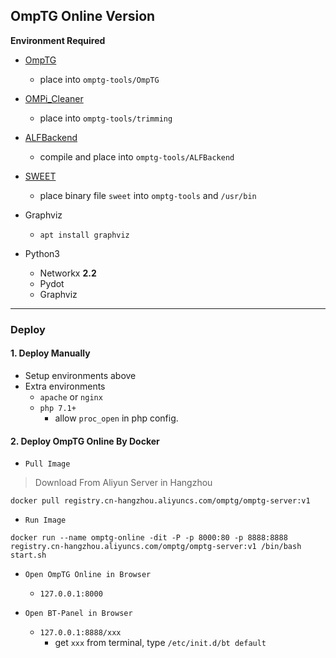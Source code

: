 ## OmpTG Online Version

**Environment Required**

- [OmpTG](https://github.com/Kingtous/OmpTG)
  - place into `omptg-tools/OmpTG`

- [OMPi_Cleaner](https://github.com/Kingtous/OMPi_Cleaner)
  - place into `omptg-tools/trimming`

- [ALFBackend](https://github.com/visq/ALF-llvm)
  - compile and place into `omptg-tools/ALFBackend`

- [SWEET](http://www.es.mdh.se/publications/3693-SWEET_____a_Tool_for_WCET_Flow_Analysis)
  - place binary file `sweet` into `omptg-tools` and `/usr/bin`
- Graphviz
  - `apt install graphviz`
- Python3
  - Networkx **2.2**
  - Pydot
  - Graphviz

---

### Deploy

#### 1. Deploy Manually

- Setup environments above
- Extra environments
  - `apache` or `nginx`
  - `php 7.1+`
    - allow `proc_open` in php config.

#### 2. Deploy OmpTG Online By Docker

- `Pull Image`

> Download From Aliyun Server in Hangzhou

```shell
docker pull registry.cn-hangzhou.aliyuncs.com/omptg/omptg-server:v1
```

- `Run Image`

```shell
docker run --name omptg-online -dit -P -p 8000:80 -p 8888:8888 registry.cn-hangzhou.aliyuncs.com/omptg/omptg-server:v1 /bin/bash start.sh
```

- `Open OmpTG Online in Browser`
  - `127.0.0.1:8000`

- `Open BT-Panel in Browser`
  - `127.0.0.1:8888/xxx`
    - get `xxx` from terminal, type `/etc/init.d/bt default`